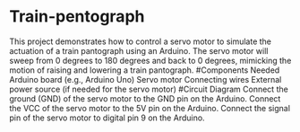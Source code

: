 # Train-pentograph
This project demonstrates how to control a servo motor to simulate the actuation of a train pantograph using an Arduino. The servo motor will sweep from 0 degrees to 180 degrees and back to 0 degrees, mimicking the motion of raising and lowering a train pantograph.
#Components Needed
Arduino board (e.g., Arduino Uno)
Servo motor
Connecting wires
External power source (if needed for the servo motor)
#Circuit Diagram
Connect the ground (GND) of the servo motor to the GND pin on the Arduino.
Connect the VCC of the servo motor to the 5V pin on the Arduino.
Connect the signal pin of the servo motor to digital pin 9 on the Arduino.
